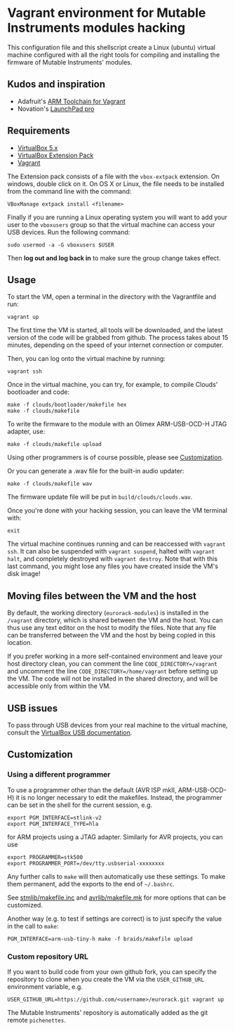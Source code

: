 # Vagrant environment for Mutable Instruments modules hacking

This configuration file and this shellscript create a Linux (ubuntu) virtual machine configured with all the right tools for compiling and installing the firmware of Mutable Instruments' modules.

## Kudos and inspiration

* Adafruit's [ARM Toolchain for Vagrant](https://github.com/adafruit/ARM-toolchain-vagrant)
* Novation's [LaunchPad pro](https://github.com/dvhdr/launchpad-pro)

## Requirements

* [VirtualBox 5.x](https://www.virtualbox.org/wiki/Downloads)
* [VirtualBox Extension Pack](https://www.virtualbox.org/wiki/Downloads)
* [Vagrant](https://www.vagrantup.com/downloads.html)

The Extension pack consists of a file with the `vbox-extpack` extension.  On windows, double click on it.  On OS X or Linux, the file needs to be installed from the command line with the command:

    VBoxManage extpack install <filename>

Finally if you are running a Linux operating system you will want to add your user to the `vboxusers` group so that the virtual machine can access your USB devices.  Run the following command:

    sudo usermod -a -G vboxusers $USER

Then **log out and log back in** to make sure the group change takes effect.

## Usage

To start the VM, open a terminal in the directory with the Vagrantfile and run:

    vagrant up

The first time the VM is started, all tools will be downloaded, and the latest version of the code will be grabbed from github.  The process takes about 15 minutes, depending on the speed of your internet connection or computer.

Then, you can log onto the virtual machine by running:

    vagrant ssh

Once in the virtual machine, you can try, for example, to compile Clouds' bootloader and code:

    make -f clouds/bootloader/makefile hex
    make -f clouds/makefile

To write the firmware to the module with an Olimex ARM-USB-OCD-H JTAG adapter, use:

    make -f clouds/makefile upload

Using other programmers is of course possible, please see [Customization](#customization).

Or you can generate a .wav file for the built-in audio updater:

    make -f clouds/makefile wav

The firmware update file will be put in `build/clouds/clouds.wav`.

Once you're done with your hacking session, you can leave the VM terminal with:

    exit

The virtual machine continues running and can be reaccessed with `vagrant ssh`. It can also be suspended with `vagrant suspend`, halted with `vagrant halt`, and completely destroyed with `vagrant destroy`.  Note that with this last command, you might lose any files you have created inside the VM's disk image!

## Moving files between the VM and the host

By default, the working directory (`eurorack-modules`) is installed in the `/vagrant` directory, which is shared between the VM and the host.  You can thus use any text editor on the host to modify the files.  Note that any file can be transferred between the VM and the host by being copied in this location.

If you prefer working in a more self-contained environment and leave your host directory clean, you can comment the line `CODE_DIRECTORY=/vagrant` and uncomment the line `CODE_DIRECTORY=/home/vagrant` before setting up the VM.  The code will not be installed in the shared directory, and will be accessible only from within the VM.

## USB issues

To pass through USB devices from your real machine to the virtual machine, consult the [VirtualBox USB documentation](https://www.virtualbox.org/manual/ch03.html#idp96037808).

## <a name=#customization></a>Customization

### Using a different programmer
To use a programmer other than the default (AVR ISP mkII, ARM-USB-OCD-H) it is no longer necessary to edit the makefiles. Instead, the programmer can be set in the shell for the current session, e.g.

	export PGM_INTERFACE=stlink-v2
	export PGM_INTERFACE_TYPE=hla

for ARM projects using a JTAG adapter. Similarly for AVR projects, you can use

	export PROGRAMMER=stk500
	export PROGRAMMER_PORT=/dev/tty.usbserial-xxxxxxxx

Any further calls to `make` will then automatically use these settings. To make them permanent, add the exports to the end of `~/.bashrc`.

See [stmlib/makefile.inc](https://github.com/pichenettes/stmlib/blob/master/makefile.inc#L29) and [avrlib/makefile.mk](https://github.com/pichenettes/avril/blob/master/makefile.mk#L16) for more options that can be customized.

Another way (e.g. to test if settings are correct) is to just specify the value in the call to `make`:

	PGM_INTERFACE=arm-usb-tiny-h make -f braids/makefile upload

### Custom repository URL
If you want to build code from your own github fork, you can specify the repository to clone when you create the VM via the `USER_GITHUB_URL` environment variable, e.g.

	USER_GITHUB_URL=https://github.com/<username>/eurorack.git vagrant up

The Mutable Instruments' repository is automatically added as the git remote `pichenettes`.

